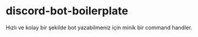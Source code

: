 # discord-bot-boilerplate
Hızlı ve kolay bir şekilde bot yazabilmeniz için minik bir command handler. 
